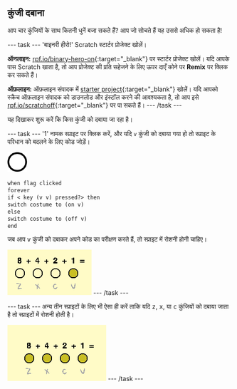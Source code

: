 ## कुंजी दबाना

आप चार कुंजियों के साथ कितनी धुनें बजा सकते हैं? आप जो सोचते हैं यह उससे अधिक हो सकता है!

\--- task \--- 'बाइनरी हीरो!' Scratch स्टार्टर प्रोजेक्ट खोलें।

**ऑनलाइन:** [rpf.io/binary-hero-on](http://rpf.io/binary-hero-on){:target="_blank"} पर स्टार्टर प्रोजेक्ट खोलें। यदि आपके पास Scratch खाता है, तो आप प्रोजेक्ट की प्रति सहेजने के लिए ऊपर दाएँ कोने पर **Remix** पर क्लिक कर सकते हैं।

**ऑफ़लाइन:** ऑफ़लाइन संपादक में [starter project](http://rpf.io/p/en/binary-hero-go){:target="_blank"} खोलें। यदि आपको स्क्रैच ऑफ़लाइन संपादक को डाउनलोड और इंस्टॉल करने की आवश्यकता है, तो आप इसे [rpf.io/scratchoff](http://rpf.io/scratchoff){:target="_blank"} पर पा सकते हैं। \--- /task \---

यह दिखाकर शुरू करें कि किस कुंजी को दबाया जा रहा है।

\--- task \--- '1' नामक स्प्राइट पर क्लिक करें, और यदि `v` कुंजी को दबाया गया हो तो स्प्राइट के परिधान को बदलने के लिए कोड जोड़ें।

![परिधान](images/1.png)

```blocks3
when flag clicked
forever
if < key (v v) pressed?> then
switch costume to (on v)
else
switch costume to (off v)
end
```

जब आप <kbd>v</kbd> कुंजी को दबाकर अपने कोड का परीक्षण करते हैं, तो स्प्राइट में रोशनी होनी चाहिए।

![v कुंजी का परीक्षण](images/1-test.png) \--- /task \---

\--- task \--- अन्य तीन स्प्राइटों के लिए भी ऐसा ही करें ताकि यदि <kbd>z</kbd>, <kbd>x</kbd>, या <kbd>c</kbd> कुंजियों को दबाया जाता है तो स्प्राइटों में रोशनी होती है।

![सभी कुंजियों को दबाया गया](images/all-key-presses.png) \--- /task \---